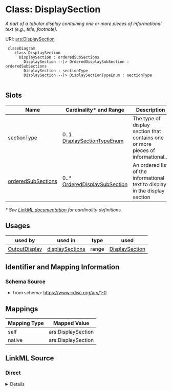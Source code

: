 # Class: DisplaySection

_A part of a tabular display containing one or more pieces of informational text (e.g., title, footnote)._




URI: [ars:DisplaySection](https://www.cdisc.org/ars/1-0/DisplaySection)




```mermaid
 classDiagram
    class DisplaySection
      DisplaySection : orderedSubSections
        DisplaySection --|> OrderedDisplaySubSection : orderedSubSections
        DisplaySection : sectionType
        DisplaySection --|> DisplaySectionTypeEnum : sectionType
        
```


<!-- no inheritance hierarchy -->


## Slots

| Name | Cardinality* and Range | Description | Inheritance |
| ---  | --- | --- | --- |
| [sectionType](sectionType.md) | 0..1 <br/> [DisplaySectionTypeEnum](DisplaySectionTypeEnum.md) | The type of display section that contains one or more pieces of informational... | direct |
| [orderedSubSections](orderedSubSections.md) | 0..* <br/> [OrderedDisplaySubSection](OrderedDisplaySubSection.md) | An ordered list of the informational text to display in the display section | direct |

_* See [LinkML documentation](https://linkml.io/linkml/schemas/slots.html#slot-cardinality) for cardinality definitions._




## Usages

| used by | used in | type | used |
| ---  | --- | --- | --- |
| [OutputDisplay](OutputDisplay.md) | [displaySections](displaySections.md) | range | [DisplaySection](DisplaySection.md) |






## Identifier and Mapping Information







### Schema Source


* from schema: https://www.cdisc.org/ars/1-0





## Mappings

| Mapping Type | Mapped Value |
| ---  | ---  |
| self | ars:DisplaySection |
| native | ars:DisplaySection |





## LinkML Source

<!-- TODO: investigate https://stackoverflow.com/questions/37606292/how-to-create-tabbed-code-blocks-in-mkdocs-or-sphinx -->

### Direct

<details>
```yaml
name: DisplaySection
description: A part of a tabular display containing one or more pieces of informational
  text (e.g., title, footnote).
from_schema: https://www.cdisc.org/ars/1-0
rank: 1000
slots:
- sectionType
- orderedSubSections

```
</details>

### Induced

<details>
```yaml
name: DisplaySection
description: A part of a tabular display containing one or more pieces of informational
  text (e.g., title, footnote).
from_schema: https://www.cdisc.org/ars/1-0
rank: 1000
attributes:
  sectionType:
    name: sectionType
    description: The type of display section that contains one or more pieces of informational
      text.
    examples:
    - value: Header
    - value: Title
    - value: Footnote
    - value: Legend
    - value: Abbreviation
    - value: Footer
    from_schema: https://www.cdisc.org/ars/1-0
    rank: 1000
    alias: sectionType
    owner: DisplaySection
    domain_of:
    - GlobalDisplaySection
    - DisplaySection
    range: DisplaySectionTypeEnum
  orderedSubSections:
    name: orderedSubSections
    description: An ordered list of the informational text to display in the display
      section.
    from_schema: https://www.cdisc.org/ars/1-0
    rank: 1000
    multivalued: true
    list_elements_ordered: true
    alias: orderedSubSections
    owner: DisplaySection
    domain_of:
    - DisplaySection
    range: OrderedDisplaySubSection
    inlined: true
    inlined_as_list: true
    any_of:
    - range: OrderedSubSection
    - range: OrderedSubSectionRef

```
</details>
